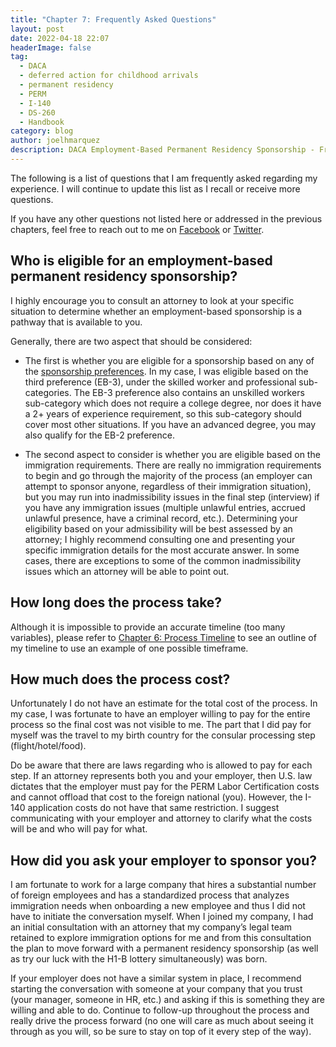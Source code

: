 ```yaml
---
title: "Chapter 7: Frequently Asked Questions"
layout: post
date: 2022-04-18 22:07
headerImage: false
tag:
  - DACA
  - deferred action for childhood arrivals
  - permanent residency
  - PERM
  - I-140
  - DS-260
  - Handbook
category: blog
author: joelhmarquez
description: DACA Employment-Based Permanent Residency Sponsorship - Frequently Asked Questions
---
```


The following is a list of questions that I am frequently asked regarding my experience. I will continue to update this list as I recall or receive more questions. 

If you have any other questions not listed here or addressed in the previous chapters, feel free to reach out to me on [Facebook](https://www.facebook.com/joelhmarquez) or [Twitter](https://twitter.com/joelhmarquez).

## Who is eligible for an employment-based permanent residency sponsorship?
I highly encourage you to consult an attorney to look at your specific situation to determine whether an employment-based sponsorship is a pathway that is available to you. 

Generally, there are two aspect that should be considered:

- The first is whether you are eligible for a sponsorship based on any of the [sponsorship preferences](https://www.uscis.gov/working-in-the-united-states/permanent-workers). In my case, I was eligible based on the third preference (EB-3), under the skilled worker and professional sub-categories. The EB-3 preference also contains an unskilled workers sub-category which does not require a college degree, nor does it have a 2+ years of experience requirement, so this sub-category should cover most other situations. If you have an advanced degree, you may also qualify for the EB-2 preference.

- The second aspect to consider is whether you are eligible based on the immigration requirements. There are really no immigration requirements to begin and go through the majority of the process (an employer can attempt to sponsor anyone, regardless of their immigration situation), but you may run into inadmissibility issues in the final step (interview) if you have any immigration issues (multiple unlawful entries, accrued unlawful presence, have a criminal record, etc.). Determining your eligibility based on your admissibility will be best assessed by an attorney; I highly recommend consulting one and presenting your specific immigration details for the most accurate answer. In some cases, there are exceptions to some of the common inadmissibility issues which an attorney will be able to point out.

## How long does the process take?
Although it is impossible to provide an accurate timeline (too many variables), please refer to [Chapter 6: Process Timeline](https://www.joelhmarquez.com/process-timeline) to see an outline of my timeline to use an example of one possible timeframe.

## How much does the process cost?
Unfortunately I do not have an estimate for the total cost of the process. In my case, I was fortunate to have an employer willing to pay for the entire process so the final cost was not visible to me. The part that I did pay for myself was the travel to my birth country for the consular processing step (flight/hotel/food). 

Do be aware that there are laws regarding who is allowed to pay for each step. If an attorney represents both you and your employer, then U.S. law dictates that the employer must pay for the PERM Labor Certification costs and cannot offload that cost to the foreign national (you). However, the I-140 application costs do not have that same restriction.
I suggest communicating with your employer and attorney to clarify what the costs will be and who will pay for what. 

## How did you ask your employer to sponsor you?
I am fortunate to work for a large company that hires a substantial number of foreign employees and has a standardized process that analyzes immigration needs when onboarding a new employee and thus I did not have to initiate the conversation myself.
When I joined my company, I had an initial consultation with an attorney that my company’s legal team retained to explore immigration options for me and from this consultation the plan to move forward with a permanent residency sponsorship (as well as try our luck with the H1-B lottery simultaneously) was born.

If your employer does not have a similar system in place, I recommend starting the conversation with someone at your company that you trust (your manager, someone in HR, etc.) and asking if this is something they are willing and able to do. Continue to follow-up throughout the process and really drive the process forward (no one will care as much about seeing it through as you will, so be sure to stay on top of it every step of the way).